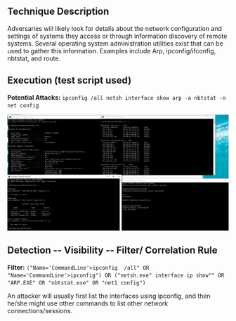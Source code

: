 ## Technique Description

Adversaries will likely look for details about the network configuration and settings of systems they access or through information discovery of remote systems. Several operating system administration utilities exist that can be used to gather this information. Examples include Arp, ipconfig/ifconfig, nbtstat, and route.


## Execution (test script used)

**Potential Attacks:** ```ipconfig /all
netsh interface show
arp -a
nbtstat -n
net config```

![](pictures/T1016_Execute.PNG)

## Detection -- Visibility -- Filter/ Correlation Rule

**Filter:** ```("Name='CommandLine'>ipconfig  /all" OR "Name='CommandLine'>ipconfig") OR ("netsh.exe" interface ip show"" OR "ARP.EXE" OR "nbtstat.exe" OR "net1 config")```

An attacker will usually first list the interfaces using ipconfig, and then he/she might use other commands to list other network connections/sessions. 
